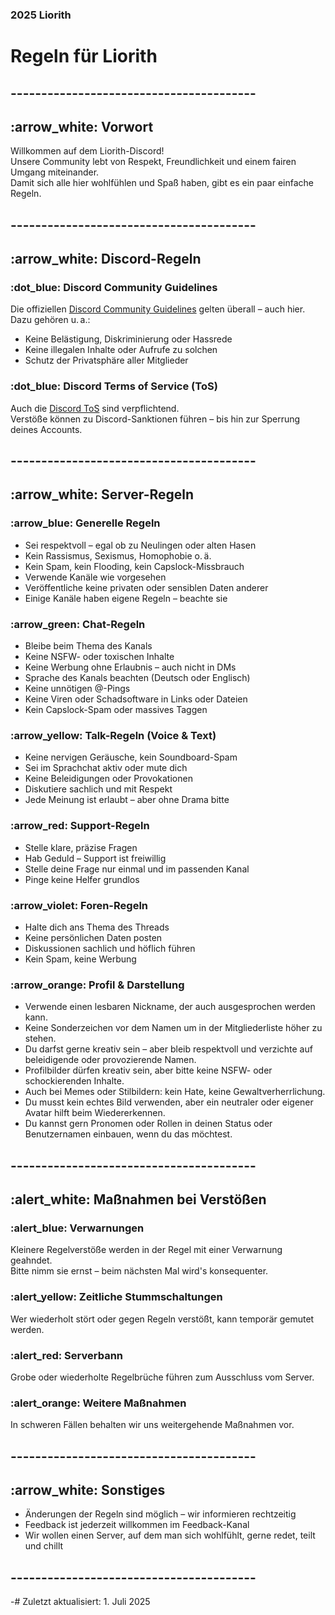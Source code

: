 ### 2025 Liorith
# Regeln für Liorith

## ----------------------------------------

## :arrow_white: Vorwort
Willkommen auf dem Liorith-Discord!  
Unsere Community lebt von Respekt, Freundlichkeit und einem fairen Umgang miteinander.  
Damit sich alle hier wohlfühlen und Spaß haben, gibt es ein paar einfache Regeln.

## ----------------------------------------

## :arrow_white: Discord-Regeln

### :dot_blue:  Discord Community Guidelines
Die offiziellen [Discord Community Guidelines](https://discord.com/guidelines) gelten überall – auch hier.  
Dazu gehören u. a.:
- Keine Belästigung, Diskriminierung oder Hassrede  
- Keine illegalen Inhalte oder Aufrufe zu solchen  
- Schutz der Privatsphäre aller Mitglieder  

### :dot_blue: Discord Terms of Service (ToS)
Auch die [Discord ToS](https://discord.com/terms) sind verpflichtend.  
Verstöße können zu Discord-Sanktionen führen – bis hin zur Sperrung deines Accounts.

## ----------------------------------------

## :arrow_white:  Server-Regeln

### :arrow_blue:  Generelle Regeln
- Sei respektvoll – egal ob zu Neulingen oder alten Hasen  
- Kein Rassismus, Sexismus, Homophobie o. ä.  
- Kein Spam, kein Flooding, kein Capslock-Missbrauch  
- Verwende Kanäle wie vorgesehen  
- Veröffentliche keine privaten oder sensiblen Daten anderer  
- Einige Kanäle haben eigene Regeln – beachte sie

### :arrow_green: Chat-Regeln
- Bleibe beim Thema des Kanals  
- Keine NSFW- oder toxischen Inhalte  
- Keine Werbung ohne Erlaubnis – auch nicht in DMs  
- Sprache des Kanals beachten (Deutsch oder Englisch)  
- Keine unnötigen @-Pings  
- Keine Viren oder Schadsoftware in Links oder Dateien  
- Kein Capslock-Spam oder massives Taggen  

### :arrow_yellow:  Talk-Regeln (Voice & Text)
- Keine nervigen Geräusche, kein Soundboard-Spam  
- Sei im Sprachchat aktiv oder mute dich  
- Keine Beleidigungen oder Provokationen  
- Diskutiere sachlich und mit Respekt  
- Jede Meinung ist erlaubt – aber ohne Drama bitte

### :arrow_red: Support-Regeln
- Stelle klare, präzise Fragen  
- Hab Geduld – Support ist freiwillig  
- Stelle deine Frage nur einmal und im passenden Kanal  
- Pinge keine Helfer grundlos

### :arrow_violet: Foren-Regeln
- Halte dich ans Thema des Threads  
- Keine persönlichen Daten posten  
- Diskussionen sachlich und höflich führen  
- Kein Spam, keine Werbung

### :arrow_orange: Profil & Darstellung
- Verwende einen lesbaren Nickname, der auch ausgesprochen werden kann.
- Keine Sonderzeichen vor dem Namen um in der Mitgliederliste höher zu stehen.
- Du darfst gerne kreativ sein – aber bleib respektvoll und verzichte auf beleidigende oder provozierende Namen.
- Profilbilder dürfen kreativ sein, aber bitte keine NSFW- oder schockierenden Inhalte.
- Auch bei Memes oder Stilbildern: kein Hate, keine Gewaltverherrlichung.
- Du musst kein echtes Bild verwenden, aber ein neutraler oder eigener Avatar hilft beim Wiedererkennen.
- Du kannst gern Pronomen oder Rollen in deinen Status oder Benutzernamen einbauen, wenn du das möchtest.

## ----------------------------------------

## :alert_white:  Maßnahmen bei Verstößen

### :alert_blue:  Verwarnungen
Kleinere Regelverstöße werden in der Regel mit einer Verwarnung geahndet.  
Bitte nimm sie ernst – beim nächsten Mal wird's konsequenter.

### :alert_yellow:  Zeitliche Stummschaltungen
Wer wiederholt stört oder gegen Regeln verstößt, kann temporär gemutet werden.

### :alert_red:  Serverbann
Grobe oder wiederholte Regelbrüche führen zum Ausschluss vom Server.

### :alert_orange: Weitere Maßnahmen
In schweren Fällen behalten wir uns weitergehende Maßnahmen vor.

## ----------------------------------------

## :arrow_white:  Sonstiges
- Änderungen der Regeln sind möglich – wir informieren rechtzeitig  
- Feedback ist jederzeit willkommen im Feedback-Kanal  
- Wir wollen einen Server, auf dem man sich wohlfühlt, gerne redet, teilt und chillt

## ----------------------------------------

-# Zuletzt aktualisiert: 1. Juli 2025